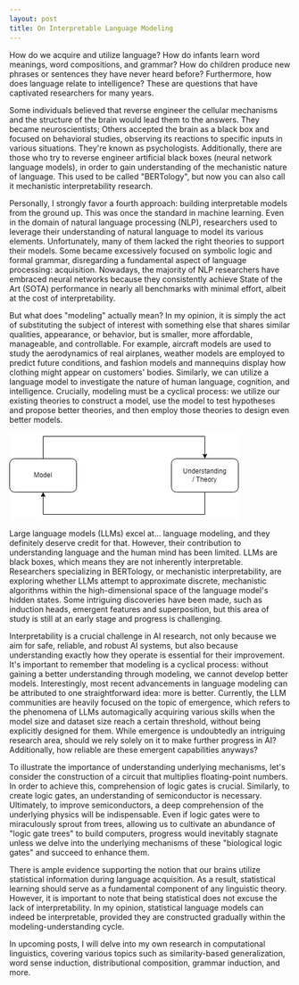 ```yaml
---
layout: post
title: On Interpretable Language Modeling
---
```


How do we acquire and utilize language? How do infants learn word meanings, word compositions, and grammar? How do children produce new phrases or sentences they have never heard before? Furthermore, how does language relate to intelligence? These are questions that have captivated researchers for many years.

Some individuals believed that reverse engineer the cellular mechanisms and the structure of the brain would lead them to the answers. They became neuroscientists; Others accepted the brain as a black box and focused on behavioral studies, observing its reactions to specific inputs in various situations. They're known as psychologists. Additionally, there are those who try to reverse engineer artificial black boxes (neural network language models), in order to gain understanding of the mechanistic nature of language. This used to be called "BERTology", but now you can also call it mechanistic interpretability research. 

Personally, I strongly favor a fourth approach: building interpretable models from the ground up. This was once the standard in machine learning. Even in the domain of natural language processing (NLP), researchers used to leverage their understanding of natural language to model its various elements. Unfortunately, many of them lacked the right theories to support their models. Some became excessively focused on symbolic logic and formal grammar, disregarding a fundamental aspect of language processing: acquisition. Nowadays, the majority of NLP researchers have embraced neural networks because they consistently achieve State of the Art (SOTA) performance in nearly all benchmarks with minimal effort, albeit at the cost of interpretability.

But what does "modeling" actually mean? In my opinion, it is simply the act of substituting the subject of interest with something else that shares similar qualities, appearance, or behavior, but is smaller, more affordable, manageable, and controllable. For example, aircraft models are used to study the aerodynamics of real airplanes, weather models are employed to predict future conditions, and fashion models and mannequins display how clothing might appear on customers' bodies. Similarly, we can utilize a language model to investigate the nature of human language, cognition, and intelligence. Crucially, modeling must be a cyclical process: we utilize our existing theories to construct a model, use the model to test hypotheses and propose better theories, and then employ those theories to design even better models.

<img class="centered bg-white" src="https://raw.githubusercontent.com/DeMoriarty/DeMoriarty.github.io/master/images/modelig_cycle.png"/>  

Large language models (LLMs) excel at... language modeling, and they definitely deserve credit for that. However, their contribution to understanding language and the human mind has been limited. LLMs are black boxes, which means they are not inherently interpretable. Researchers specializing in BERTology, or mechanistic interpretability, are exploring whether LLMs attempt to approximate discrete, mechanistic algorithms within the high-dimensional space of the language model's hidden states. Some intriguing discoveries have been made, such as induction heads, emergent features and superposition, but this area of study is still at an early stage and progress is challenging.

Interpretability is a crucial challenge in AI research, not only because we aim for safe, reliable, and robust AI systems, but also because understanding exactly how they operate is essential for their improvement. It's important to remember that modeling is a cyclical process: without gaining a better understanding through modeling, we cannot develop better models. Interestingly, most recent advancements in language modeling can be attributed to one straightforward idea: more is better. Currently, the LLM communities are heavily focused on the topic of emergence, which refers to the phenomena of LLMs automagically acquiring various skills when the model size and dataset size reach a certain threshold, without being explicitly designed for them. While emergence is undoubtedly an intriguing research area, should we rely solely on it to make further progress in AI? Additionally, how reliable are these emergent capabilities anyways?

To illustrate the importance of understanding underlying mechanisms, let's consider the construction of a circuit that multiplies floating-point numbers. In order to achieve this, comprehension of logic gates is crucial. Similarly, to create logic gates, an understanding of semiconductor is necessary. Ultimately, to improve semiconductors, a deep comprehension of the underlying physics will be indispensable. Even if logic gates were to miraculously sprout from trees, allowing us to cultivate an abundance of "logic gate trees" to build computers, progress would inevitably stagnate unless we delve into the underlying mechanisms of these "biological logic gates" and succeed to enhance them.

There is ample evidence supporting the notion that our brains utilize statistical information during language acquisition. As a result, statistical learning should serve as a fundamental component of any linguistic theory. However, it is important to note that being statistical does not excuse the lack of interpretability. In my opinion, statistical language models can indeed be interpretable, provided they are constructed gradually within the modeling-understanding cycle.

In upcoming posts, I will delve into my own research in computational linguistics, covering various topics such as similarity-based generalization, word sense induction, distributional composition, grammar induction, and more.
